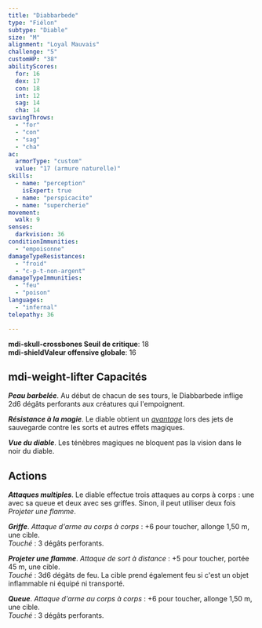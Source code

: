 ```yaml
---
title: "Diabbarbede"
type: "Fiélon"
subtype: "Diable"
size: "M"
alignment: "Loyal Mauvais"
challenge: "5"
customHP: "38"
abilityScores:
  for: 16
  dex: 17
  con: 18
  int: 12
  sag: 14
  cha: 14
savingThrows:
  - "for"
  - "con"
  - "sag"
  - "cha"
ac:
  armorType: "custom"
  value: "17 (armure naturelle)"
skills:
  - name: "perception"
    isExpert: true
  - name: "perspicacite"
  - name: "supercherie"
movement:
  walk: 9
senses:
  darkvision: 36
conditionImmunities:
  - "empoisonne"
damageTypeResistances:
  - "froid"
  - "c-p-t-non-argent"
damageTypeImmunities:
  - "feu"
  - "poison"
languages:
  - "infernal"
telepathy: 36

---
```

**<v-icon>mdi-skull-crossbones</v-icon> Seuil de critique**: 18      
**<v-icon>mdi-shield</v-icon>Valeur offensive globale**: 16   
## <v-icon>mdi-weight-lifter</v-icon> Capacités
_**Peau barbelée**_. Au début de chacun de ses tours, le Diabbarbede inflige 2d6 dégâts perforants aux créatures qui l'empoignent.

_**Résistance à la magie**_. Le diable obtient un [_avantage_](/utiliser-les-caracteristiques/#avantage-et-desavantage) lors des jets de sauvegarde contre les sorts et autres effets magiques.

_**Vue du diable**_. Les ténèbres magiques ne bloquent pas la vision dans le noir du diable.

## Actions
_**Attaques multiples**_. Le diable effectue trois attaques au corps à corps : une avec sa queue et deux avec ses griffes. Sinon, il peut utiliser deux fois _Projeter une flamme_.

_**Griffe**_. _Attaque d'arme au corps à corps_ : +6 pour toucher, allonge 1,50 m, une cible.  
_Touché_ : 3 dégâts perforants.

_**Projeter une flamme**_. _Attaque de sort à distance_ : +5 pour toucher, portée 45 m, une cible.  
_Touché_ : 3d6 dégâts de feu. La cible prend également feu si c'est un objet inflammable ni équipé ni transporté.

_**Queue**_. _Attaque d'arme au corps à corps_ : +6 pour toucher, allonge 1,50 m, une cible.  
_Touché_ : 3 dégâts perforants.
